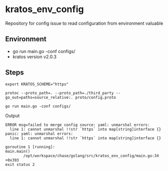 # kratos_env_config
Repository for config issue to read configuration from environment valuable 

## Environment

* go run main.go -conf configs/
* kratos version v2.0.3


## Steps

```
export KRATOS_SCHEME="https"

protoc --proto_path=. --proto_path=./third_party --go_out=paths=source_relative:. proto/config.proto

go run main.go -conf configs/
```

Output

```
ERROR msg=failed to merge config source: yaml: unmarshal errors:
  line 1: cannot unmarshal !!str `https` into map[string]interface {}
panic: yaml: unmarshal errors:
  line 1: cannot unmarshal !!str `https` into map[string]interface {}

goroutine 1 [running]:
main.main()
        /opt/workspace/chase/golang/src/kratos_env_config/main.go:34 +0x393
exit status 2
```